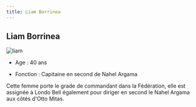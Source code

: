 ```yaml
---
title: Liam Borrinea
---
```


Liam Borrinea
-------------


![liam](/images/stories/saga/unicorn/persos/fed/liam.jpg)
- Age : 40 ans
  
- Fonction : Capitaine en second de Nahel Argama



Cette femme porte le grade de commandant dans la Fédération, elle est assignée à Londo Bell également pour diriger en second le Nahel Argama aux côtés d'Otto Mitas.

